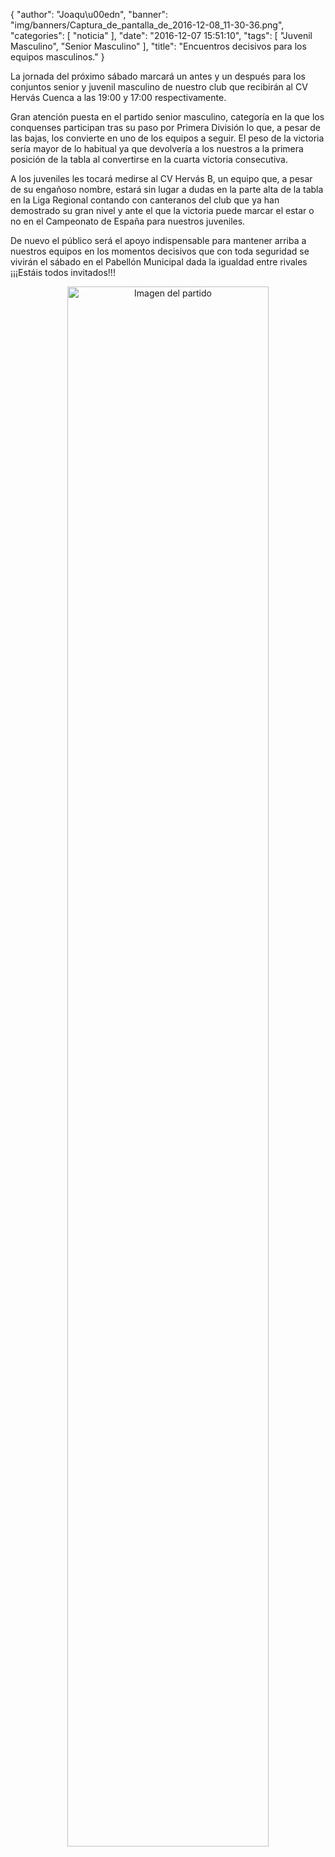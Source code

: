 {
  "author": "Joaqu\u00edn", 
  "banner": "img/banners/Captura_de_pantalla_de_2016-12-08_11-30-36.png", 
  "categories": [
    "noticia"
  ], 
  "date": "2016-12-07 15:51:10", 
  "tags": [
    "Juvenil Masculino", 
    "Senior Masculino"
  ], 
  "title": "Encuentros decisivos para los equipos masculinos."
}

La jornada del próximo sábado marcará un antes y un después para los conjuntos senior y juvenil masculino de nuestro club que recibirán al CV Hervás Cuenca a las 19:00 y 17:00 respectivamente.

Gran atención puesta en el partido senior masculino, categoría en la que los conquenses participan tras su paso por Primera División lo que, a pesar de las bajas, los convierte en uno de los equipos a seguir. El peso de la victoria sería mayor de lo habitual ya que devolvería a los nuestros a la primera posición de la tabla al convertirse en la cuarta victoria consecutiva.

A los juveniles les tocará medirse al CV Hervás B, un equipo que, a pesar de su engañoso nombre, estará sin lugar a dudas en la parte alta de la tabla en la Liga Regional contando con canteranos del club que ya han demostrado su gran nivel y ante el que la victoria puede marcar el estar o no en el Campeonato de España para nuestros juveniles.

De nuevo el público será el apoyo indispensable para mantener arriba a nuestros equipos en los momentos decisivos que con toda seguridad se vivirán el sábado en el Pabellón Municipal dada la igualdad entre rivales ¡¡¡Estáis todos invitados!!!

<center>
<a target="_new" href="http://www.advmiguelturra.org/drupal/sites/default/files/Captura%20de%20pantalla%20de%202016-12-08%2011-30-36.png"> 
<img alt="Imagen del partido" width="80%" align="center" src="http://www.advmiguelturra.org/drupal/sites/default/files/Captura%20de%20pantalla%20de%202016-12-08%2011-30-36.png"/> </a> </center>

